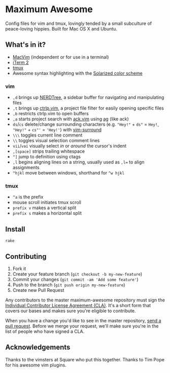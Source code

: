 # Maximum Awesome

Config files for vim and tmux, lovingly tended by a small subculture of
peace-loving hippies. Built for Mac OS X and Ubuntu.

## What's in it?

* [MacVim](https://code.google.com/p/macvim/) (independent or for use in a terminal)
* [iTerm 2](http://www.iterm2.com/)
* [tmux](http://tmux.sourceforge.net/)
* Awesome syntax highlighting with the [Solarized color scheme](http://ethanschoonover.com/solarized)

### vim

* `,d` brings up [NERDTree](https://github.com/scrooloose/nerdtree), a sidebar buffer for navigating and manipulating files
* `,t` brings up [ctrlp.vim](https://github.com/kien/ctrlp.vim), a project file filter for easily opening specific files
* `,b` restricts ctrlp.vim to open buffers
* `,a` starts project search with [ack.vim](https://github.com/mileszs/ack.vim) using [ag](https://github.com/ggreer/the_silver_searcher) (like ack)
* `ds`/`cs` delete/change surrounding characters (e.g. `"Hey!"` + `ds"` = `Hey!`, `"Hey!"` + `cs"'` = `'Hey!'`) with [vim-surround](https://github.com/tpope/vim-surround)
* `\\\` toggles current line comment
* `\\` toggles visual selection comment lines
* `vii`/`vai` visually select *in* or *around* the cursor's indent
* `,[space]` strips trailing whitespace
* `^]` jump to definition using ctags
* `,l` begins aligning lines on a string, usually used as `,l=` to align assignments
* `^hjkl` move between windows, shorthand for `^w hjkl`

### tmux

* `^a` is the prefix
* mouse scroll initiates tmux scroll
* `prefix v` makes a vertical split
* `prefix s` makes a horizontal split

## Install

    rake

## Contributing

1. Fork it
2. Create your feature branch (`git checkout -b my-new-feature`)
3. Commit your changes (`git commit -am 'Add some feature'`)
4. Push to the branch (`git push origin my-new-feature`)
5. Create new Pull Request

Any contributors to the master maximum-awesome repository must sign the
[Individual Contributor License Agreement (CLA)][cla].  It's a short form that
covers our bases and makes sure you're eligible to contribute.

[cla]: https://spreadsheets.google.com/spreadsheet/viewform?formkey=dDViT2xzUHAwRkI3X3k5Z0lQM091OGc6MQ&ndplr=1

When you have a change you'd like to see in the master repository, [send a pull
request](https://github.com/square/maximum-awesome/pulls). Before we merge your
request, we'll make sure you're in the list of people who have signed a CLA.

## Acknowledgements

Thanks to the vimsters at Square who put this together. Thanks to Tim Pope for
his awesome vim plugins.
